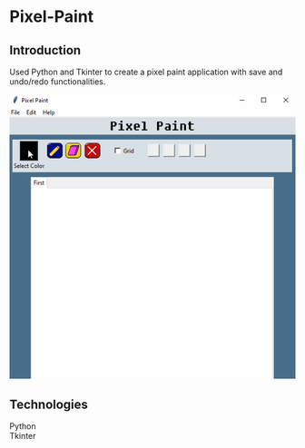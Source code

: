 # Pixel-Paint

## Introduction
Used Python and Tkinter to create a pixel paint application with save and undo/redo functionalities.

![Alt Text](images/AppDemo.gif)

## Technologies
Python  
Tkinter
